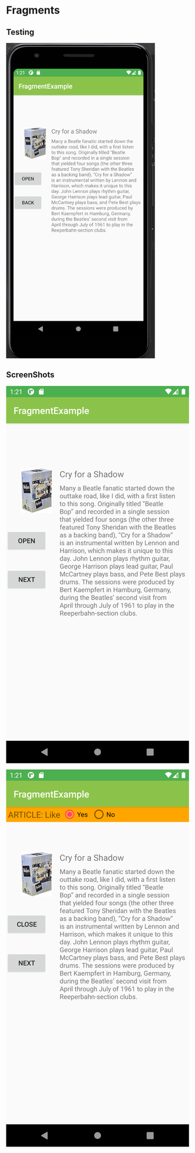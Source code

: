 # Fragments
## Testing
![Build Screen](./screenshots/test.gif)
## ScreenShots
![Build Screen](./screenshots/first.png)

![Build Screen](./screenshots/second.png)
